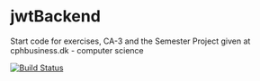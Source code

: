 # jwtBackend

Start code for exercises, CA-3 and the Semester Project given at cphbusiness.dk - computer science

[![Build Status](https://travis-ci.org/cphdat3sem2019spring/semester-seed.svg?branch=master)](https://travis-ci.org/cphdat3sem2019spring/semester-seed)
